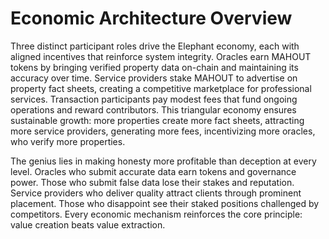 # Economic Architecture Overview

Three distinct participant roles drive the Elephant economy, each with
aligned incentives that reinforce system integrity. Oracles earn MAHOUT
tokens by bringing verified property data on-chain and maintaining its
accuracy over time. Service providers stake MAHOUT to advertise on
property fact sheets, creating a competitive marketplace for
professional services. Transaction participants pay modest fees that
fund ongoing operations and reward contributors. This triangular economy
ensures sustainable growth: more properties create more fact sheets,
attracting more service providers, generating more fees, incentivizing
more oracles, who verify more properties.

The genius lies in making honesty more profitable than deception at
every level. Oracles who submit accurate data earn tokens and governance
power. Those who submit false data lose their stakes and reputation.
Service providers who deliver quality attract clients through prominent
placement. Those who disappoint see their staked positions challenged by
competitors. Every economic mechanism reinforces the core principle:
value creation beats value extraction.

